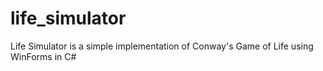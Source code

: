 # life_simulator
Life Simulator is a simple implementation of Conway's Game of Life using WinForms in C#
